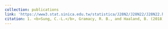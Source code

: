 ```yaml
---
collection: publications
link: 'https://www3.stat.sinica.edu.tw/statistica/J28N2/J28N22/J28N22.html'
citation: 1. <b>Sung, C.-L.</b>, Gramacy, R. B., and Haaland, B. (2018). Exploiting variance reduction potential in local Gaussian process search. <i>Statistica Sinica</b>, 28(2):577-600. 
---
```

